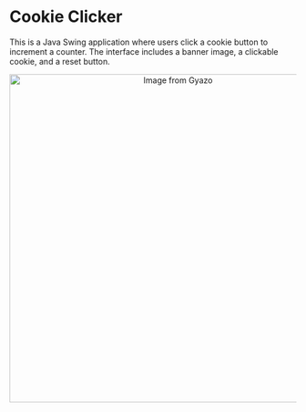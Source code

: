 <h1>Cookie Clicker</h1>
<p>
    This is a Java Swing application where users click a cookie button to increment a counter. The interface includes a banner image, a clickable cookie, and a reset button.
</p>

<p align="center">
  <a href="https://gyazo.com/c8707ebae971c3ed8fac30f18f82a588"><img src="https://i.gyazo.com/c8707ebae971c3ed8fac30f18f82a588.gif" alt="Image from Gyazo" width="576"/></a>
</p>
